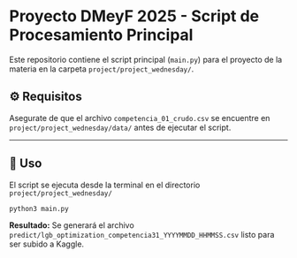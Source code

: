 # Proyecto DMeyF 2025 - Script de Procesamiento Principal

Este repositorio contiene el script principal (`main.py`) para el proyecto de la materia en la carpeta `project/project_wednesday/`.

## ⚙️ Requisitos

Asegurate de que el archivo `competencia_01_crudo.csv` se encuentre en `project/project_wednesday/data/` antes de ejecutar el script.

---

## 🚀 Uso

El script se ejecuta desde la terminal en el directorio `project/project_wednesday/`

```bash
python3 main.py
```

**Resultado:** Se generará el archivo `predict/lgb_optimization_competencia31_YYYYMMDD_HHMMSS.csv` listo para ser subido a Kaggle.


